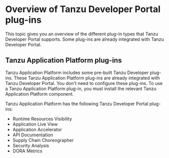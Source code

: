 # Overview of Tanzu Developer Portal plug-ins

This topic gives you an overview of the different plug-in types that Tanzu Developer Portal
supports. Some plug-ins are already integrated with Tanzu Developer Portal.

## <a id='tap-plug-ins'></a> Tanzu Application Platform plug-ins

Tanzu Application Platform includes some pre-built Tanzu Developer plug-ins. These
Tanzu Application Platform plug-ins are already integrated with Tanzu Developer Portal. You don't
need to configure these plug-ins. To use a Tanzu Application Platform plug-in, you must install the
relevant Tanzu Application Platform component.

Tanzu Application Platform has the following Tanzu Developer Portal plug-ins:

- Runtime Resources Visibility
- Application Live View
- Application Accelerator
- API Documentation
- Supply Chain Choreographer
- Security Analysis
- DORA Metrics
